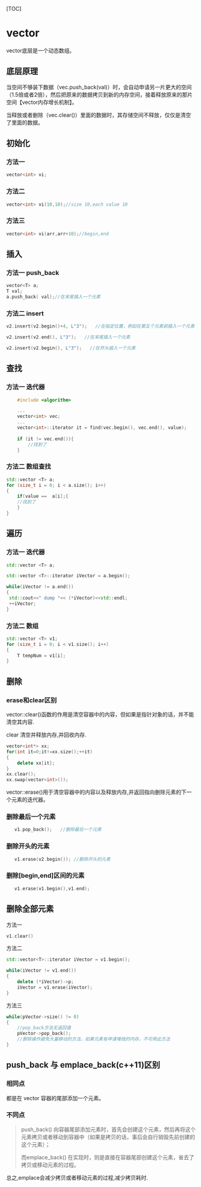 [TOC]

# vector

vector底层是一个动态数组。

## 底层原理

当空间不够装下数据（vec.push_back(val)）时，会自动申请另一片更大的空间（1.5倍或者2倍），然后把原来的数据拷贝到新的内存空间，接着释放原来的那片空间【vector内存增长机制】。

当释放或者删除（vec.clear()）里面的数据时，其存储空间不释放，仅仅是清空了里面的数据。

## 初始化

### 方法一

```cpp
vector<int> vi; 
```
### 方法二

```cpp
vector<int> vi(10,10);//size 10,each value 10
```
### 方法三

```cpp
vector<int> vi(arr,arr+10);//begin,end
```

## 插入

### 方法一  push_back

```cpp
vector<T> a;
T val;
a.push_back( val);//在末尾插入一个元素
```
### 方法二  insert

```cpp
v2.insert(v2.begin()+4, L"3");   //在指定位置，例如在第五个元素前插入一个元素

v2.insert(v2.end(), L"3");   //在末尾插入一个元素

v2.insert(v2.begin(), L"3");   //在开头插入一个元素
```

## 查找

### 方法一  迭代器

```cpp
    #include <algorithm>

	...
    vector<int> vec;
    ...
    vector<int>::iterator it = find(vec.begin(), vec.end(), value);
 
    if (it != vec.end()){
		//找到了
    }
```
### 方法二 数组查找

```cpp
std::vector <T> a;
for (size_t i = 0; i < a.size(); i++)
{
	if(value ==  a[i];{
	//找到了
	}
}
```

## 遍历

### 方法一 迭代器

```cpp
std::vector <T> a;

std::vector <T>::iterator iVector = a.begin();  

while(iVector != a.end())
{
 std::cout<<" dump "<< (*iVector)<<std::endl;
 ++iVector;  
}  
```
### 方法二 数组

```cpp
std::vector <T> v1;
for (size_t i = 0; i < v1.size(); i++)
{
	T tempNum = v1[i];
}
```

## 删除

### erase和clear区别

vector::clear()函数的作用是清空容器中的内容，但如果是指针对象的话，并不能清空其内容.

clear 清空并释放内存,并回收内存.

```cpp
vector<int*> xx;
for(int it=0;it!=xx.size();++it)
{
	delete xx[it];
}
xx.clear();
xx.swap(vector<int>());
```

vector::erase()用于清空容器中的内容以及释放内存,并返回指向删除元素的下一个元素的迭代器。

### 删除最后一个元素

```cpp
   v1.pop_back();   //删除最后一个元素
```

### 删除开头的元素

```cpp
   v1.erase(v2.begin()); //删除开头的元素
```

### 删除[begin,end]区间的元素

```cpp
   v1.erase(v1.begin(),v1.end); 
```

## 删除全部元素

方法一
```cpp
v1.clear()
```
方法二
```cpp
std::vector<T>::iterator iVector = v1.begin();

while(iVector != v1.end())
{
    delete (*iVector)->p;
    iVector = v1.erase(iVector);
}
```
方法三
```cpp
while(pVector->size() != 0)
{
    //pop_back方法无返回值
    pVector->pop_back();
    //删除操作避免大量移动的方法，如果元素有申请堆栈的内存，不可用此方法
}
```

## push_back 与 emplace_back(c++11)区别

### 相同点

都是在 vector 容器的尾部添加一个元素。

### 不同点

> push_back() 向容器尾部添加元素时，首先会创建这个元素，然后再将这个元素拷贝或者移动到容器中（如果是拷贝的话，事后会自行销毁先前创建的这个元素）；
>
> 而emplace_back() 在实现时，则是直接在容器尾部创建这个元素，省去了拷贝或移动元素的过程。

总之,emplace会减少拷贝或者移动元素的过程,减少拷贝耗时.






